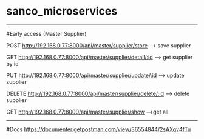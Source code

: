 # sanco_microservices
------------------------------------------------------------------------------

#Early access (Master Supplier)

 POST   http://192.168.0.77:8000/api/master/supplier/store --> save supplier
 
 GET    http://192.168.0.77:8000/api/master/supplier/detail/:id --> get supplier by id
 
 PUT    http://192.168.0.77:8000/api/master/supplier/update/:id --> update supplier
 
 DELETE http://192.168.0.77:8000/api/master/supplier/delete/:id --> delete supplier
 
 GET    http://192.168.0.77:8000/api/master/supplier/show -->get all
 

------------------------------------------------------------------------------
#Docs
https://documenter.getpostman.com/view/36554844/2sAXqv4fTu


